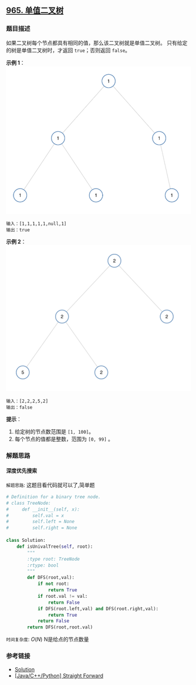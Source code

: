 ## [965. 单值二叉树]()

### 题目描述

如果二叉树每个节点都具有相同的值，那么该二叉树就是单值二叉树。
只有给定的树是单值二叉树时，才返回 `true`；否则返回 `false`。

**示例 1**：
![](../images/965-1.png)

```
输入：[1,1,1,1,1,null,1]
输出：true
```
**示例 2**：
![](../images/965-2.png)

```
输入：[2,2,2,5,2]
输出：false
```

**提示**：

1. 给定树的节点数范围是 `[1, 100]`。
2. 每个节点的值都是整数，范围为 `[0, 99]` 。

### 解题思路

#### 深度优先搜索

`解题思路`: 这题目看代码就可以了,简单题

```python
# Definition for a binary tree node.
# class TreeNode:
#     def __init__(self, x):
#         self.val = x
#         self.left = None
#         self.right = None

class Solution:
    def isUnivalTree(self, root):
        """
        :type root: TreeNode
        :rtype: bool
        """
        def DFS(root,val):
            if not root:
                return True
            if root.val != val:
                return False
            if DFS(root.left,val) and DFS(root.right,val):
                return True
            return False
        return DFS(root,root.val)
```

`时间复杂度`: $O(N)$ N是给点的节点数量

### 参考链接

* [Solution](https://leetcode.com/problems/univalued-binary-tree/solution/) 
* [[Java/C++/Python] Straight Forward](https://leetcode.com/problems/univalued-binary-tree/discuss/211190/JavaC%2B%2BPython-Straight-Forward) 